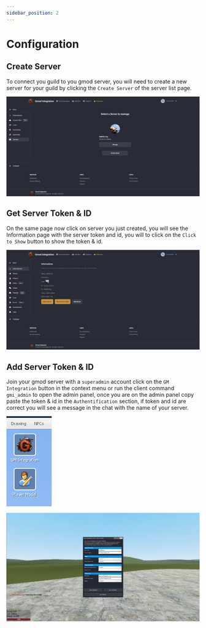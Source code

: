 ```yaml
---
sidebar_position: 2
---
```


# Configuration

## Create Server

To connect you guild to you gmod server, you will need to create a new server for your guild by clicking the `Create Server` of the server list page.

![alt text](image-10.png)

## Get Server Token & ID

On the same page now click on server you just created, you will see the Information page with the server token and id, you will to click on the `Click to Show` button to show the token & id.

![alt text](image-11.png)

## Add Server Token & ID

Join your gmod server with a `superadmin` account click on the `GM Integration` button in the context menu or run the client command `gmi_admin` to open the admin panel, once you are on the admin panel copy paste the token & id in the `Authentification` section, if token and id are correct you will see a message in the chat with the name of your server.

![Alt text](image-6.png)

![alt text](image-12.png)
